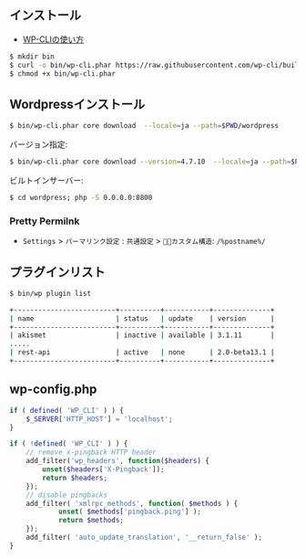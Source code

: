 ## インストール

- [WP-CLIの使い方](http://qiita.com/IK12_info/items/4a9190119be2a0f347a0)


~~~bash 
$ mkdir bin
$ curl -o bin/wp-cli.phar https://raw.githubusercontent.com/wp-cli/builds/gh-pages/phar/wp-cli.phar
$ chmod +x bin/wp-cli.phar
~~~

## Wordpressインストール

~~~bash 
$ bin/wp-cli.phar core download  --locale=ja --path=$PWD/wordpress
~~~

バージョン指定:
~~~bash
$ bin/wp-cli.phar core download --version=4.7.10  --locale=ja --path=$PWD/wordpress
~~~

ビルトインサーバー:

~~~bash 
$ cd wordpress; php -S 0.0.0.0:8800
~~~

### Pretty Permilnk

- `Settings` > `パーマリンク設定` : `共通設定` > `カスタム構造`: `/%postname%/`

## プラグインリスト

~~~bash
$ bin/wp plugin list

+-------------------------+----------+-----------+--------------+
| name                    | status   | update    | version      |
+-------------------------+----------+-----------+--------------+
| akismet                 | inactive | available | 3.1.11       |
.....
| rest-api                | active   | none      | 2.0-beta13.1 |
+-------------------------+----------+-----------+--------------+
~~~


## wp-config.php

~~~php
if ( defined( 'WP_CLI' ) ) {
    $_SERVER['HTTP_HOST'] = 'localhost';
}

if ( !defined( 'WP_CLI' ) ) {
    // remove x-pingback HTTP header
    add_filter('wp_headers', function($headers) {
        unset($headers['X-Pingback']);
        return $headers;
    });
    // disable pingbacks
    add_filter( 'xmlrpc_methods', function( $methods ) {
            unset( $methods['pingback.ping'] );
            return $methods;
    });
    add_filter( 'auto_update_translation', '__return_false' );
}
~~~

